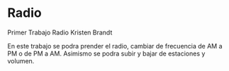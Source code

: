# Radio
Primer Trabajo Radio
Kristen Brandt

En este trabajo se podra prender el radio, cambiar de frecuencia de AM a PM o de PM a AM. Asimismo se podra subir y
bajar de estaciones  y volumen.